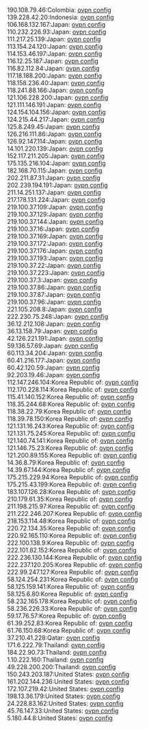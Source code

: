 190.108.79.46:Colombia: [ovpn config](vpn/190_108_79_46.ovpn)  
139.228.42.20:Indonesia: [ovpn config](vpn/139_228_42_20.ovpn)  
106.168.132.167:Japan: [ovpn config](vpn/106_168_132_167.ovpn)  
110.232.226.93:Japan: [ovpn config](vpn/110_232_226_93.ovpn)  
111.217.25.139:Japan: [ovpn config](vpn/111_217_25_139.ovpn)  
113.154.24.120:Japan: [ovpn config](vpn/113_154_24_120.ovpn)  
114.153.46.197:Japan: [ovpn config](vpn/114_153_46_197.ovpn)  
116.12.25.187:Japan: [ovpn config](vpn/116_12_25_187.ovpn)  
116.82.112.84:Japan: [ovpn config](vpn/116_82_112_84.ovpn)  
117.18.188.200:Japan: [ovpn config](vpn/117_18_188_200.ovpn)  
118.158.236.40:Japan: [ovpn config](vpn/118_158_236_40.ovpn)  
118.241.88.166:Japan: [ovpn config](vpn/118_241_88_166.ovpn)  
121.106.228.200:Japan: [ovpn config](vpn/121_106_228_200.ovpn)  
121.111.146.191:Japan: [ovpn config](vpn/121_111_146_191.ovpn)  
124.154.104.156:Japan: [ovpn config](vpn/124_154_104_156.ovpn)  
124.215.44.217:Japan: [ovpn config](vpn/124_215_44_217.ovpn)  
125.8.249.45:Japan: [ovpn config](vpn/125_8_249_45.ovpn)  
126.216.111.86:Japan: [ovpn config](vpn/126_216_111_86.ovpn)  
126.92.147.114:Japan: [ovpn config](vpn/126_92_147_114.ovpn)  
14.101.220.139:Japan: [ovpn config](vpn/14_101_220_139.ovpn)  
152.117.211.205:Japan: [ovpn config](vpn/152_117_211_205.ovpn)  
175.135.216.104:Japan: [ovpn config](vpn/175_135_216_104.ovpn)  
182.168.70.115:Japan: [ovpn config](vpn/182_168_70_115.ovpn)  
202.211.87.31:Japan: [ovpn config](vpn/202_211_87_31.ovpn)  
202.239.194.191:Japan: [ovpn config](vpn/202_239_194_191.ovpn)  
211.14.251.137:Japan: [ovpn config](vpn/211_14_251_137.ovpn)  
217.178.131.224:Japan: [ovpn config](vpn/217_178_131_224.ovpn)  
219.100.37.109:Japan: [ovpn config](vpn/219_100_37_109.ovpn)  
219.100.37.129:Japan: [ovpn config](vpn/219_100_37_129.ovpn)  
219.100.37.144:Japan: [ovpn config](vpn/219_100_37_144.ovpn)  
219.100.37.16:Japan: [ovpn config](vpn/219_100_37_16.ovpn)  
219.100.37.169:Japan: [ovpn config](vpn/219_100_37_169.ovpn)  
219.100.37.172:Japan: [ovpn config](vpn/219_100_37_172.ovpn)  
219.100.37.176:Japan: [ovpn config](vpn/219_100_37_176.ovpn)  
219.100.37.193:Japan: [ovpn config](vpn/219_100_37_193.ovpn)  
219.100.37.22:Japan: [ovpn config](vpn/219_100_37_22.ovpn)  
219.100.37.223:Japan: [ovpn config](vpn/219_100_37_223.ovpn)  
219.100.37.3:Japan: [ovpn config](vpn/219_100_37_3.ovpn)  
219.100.37.86:Japan: [ovpn config](vpn/219_100_37_86.ovpn)  
219.100.37.87:Japan: [ovpn config](vpn/219_100_37_87.ovpn)  
219.100.37.96:Japan: [ovpn config](vpn/219_100_37_96.ovpn)  
221.105.208.8:Japan: [ovpn config](vpn/221_105_208_8.ovpn)  
222.230.75.248:Japan: [ovpn config](vpn/222_230_75_248.ovpn)  
36.12.212.108:Japan: [ovpn config](vpn/36_12_212_108.ovpn)  
36.13.158.79:Japan: [ovpn config](vpn/36_13_158_79.ovpn)  
42.126.221.191:Japan: [ovpn config](vpn/42_126_221_191.ovpn)  
59.136.57.69:Japan: [ovpn config](vpn/59_136_57_69.ovpn)  
60.113.34.204:Japan: [ovpn config](vpn/60_113_34_204.ovpn)  
60.41.216.177:Japan: [ovpn config](vpn/60_41_216_177.ovpn)  
60.42.120.59:Japan: [ovpn config](vpn/60_42_120_59.ovpn)  
92.203.19.46:Japan: [ovpn config](vpn/92_203_19_46.ovpn)  
112.147.246.104:Korea Republic of: [ovpn config](vpn/112_147_246_104.ovpn)  
112.170.228.114:Korea Republic of: [ovpn config](vpn/112_170_228_114.ovpn)  
115.41.140.152:Korea Republic of: [ovpn config](vpn/115_41_140_152.ovpn)  
118.35.244.68:Korea Republic of: [ovpn config](vpn/118_35_244_68.ovpn)  
118.38.22.79:Korea Republic of: [ovpn config](vpn/118_38_22_79.ovpn)  
118.39.78.150:Korea Republic of: [ovpn config](vpn/118_39_78_150.ovpn)  
121.131.16.243:Korea Republic of: [ovpn config](vpn/121_131_16_243.ovpn)  
121.131.75.245:Korea Republic of: [ovpn config](vpn/121_131_75_245.ovpn)  
121.140.74.141:Korea Republic of: [ovpn config](vpn/121_140_74_141.ovpn)  
121.146.75.23:Korea Republic of: [ovpn config](vpn/121_146_75_23.ovpn)  
121.200.89.155:Korea Republic of: [ovpn config](vpn/121_200_89_155.ovpn)  
14.36.8.79:Korea Republic of: [ovpn config](vpn/14_36_8_79.ovpn)  
14.39.67.144:Korea Republic of: [ovpn config](vpn/14_39_67_144.ovpn)  
175.215.229.94:Korea Republic of: [ovpn config](vpn/175_215_229_94.ovpn)  
175.215.43.199:Korea Republic of: [ovpn config](vpn/175_215_43_199.ovpn)  
183.107.126.28:Korea Republic of: [ovpn config](vpn/183_107_126_28.ovpn)  
210.179.61.35:Korea Republic of: [ovpn config](vpn/210_179_61_35.ovpn)  
211.198.215.97:Korea Republic of: [ovpn config](vpn/211_198_215_97.ovpn)  
211.222.246.207:Korea Republic of: [ovpn config](vpn/211_222_246_207.ovpn)  
218.153.114.48:Korea Republic of: [ovpn config](vpn/218_153_114_48.ovpn)  
220.72.134.35:Korea Republic of: [ovpn config](vpn/220_72_134_35.ovpn)  
220.92.165.110:Korea Republic of: [ovpn config](vpn/220_92_165_110.ovpn)  
222.100.138.9:Korea Republic of: [ovpn config](vpn/222_100_138_9.ovpn)  
222.101.82.152:Korea Republic of: [ovpn config](vpn/222_101_82_152.ovpn)  
222.236.130.144:Korea Republic of: [ovpn config](vpn/222_236_130_144.ovpn)  
222.237.120.205:Korea Republic of: [ovpn config](vpn/222_237_120_205.ovpn)  
222.99.247.127:Korea Republic of: [ovpn config](vpn/222_99_247_127.ovpn)  
58.124.254.231:Korea Republic of: [ovpn config](vpn/58_124_254_231.ovpn)  
58.125.159.141:Korea Republic of: [ovpn config](vpn/58_125_159_141.ovpn)  
58.125.6.80:Korea Republic of: [ovpn config](vpn/58_125_6_80.ovpn)  
58.232.165.178:Korea Republic of: [ovpn config](vpn/58_232_165_178.ovpn)  
58.236.226.33:Korea Republic of: [ovpn config](vpn/58_236_226_33.ovpn)  
59.17.76.57:Korea Republic of: [ovpn config](vpn/59_17_76_57.ovpn)  
61.39.252.83:Korea Republic of: [ovpn config](vpn/61_39_252_83.ovpn)  
61.76.150.68:Korea Republic of: [ovpn config](vpn/61_76_150_68.ovpn)  
37.210.41.228:Qatar: [ovpn config](vpn/37_210_41_228.ovpn)  
171.6.222.79:Thailand: [ovpn config](vpn/171_6_222_79.ovpn)  
184.22.90.73:Thailand: [ovpn config](vpn/184_22_90_73.ovpn)  
1.10.222.160:Thailand: [ovpn config](vpn/1_10_222_160.ovpn)  
49.228.200.200:Thailand: [ovpn config](vpn/49_228_200_200.ovpn)  
150.243.203.187:United States: [ovpn config](vpn/150_243_203_187.ovpn)  
161.202.144.236:United States: [ovpn config](vpn/161_202_144_236.ovpn)  
172.107.219.42:United States: [ovpn config](vpn/172_107_219_42.ovpn)  
198.13.36.179:United States: [ovpn config](vpn/198_13_36_179.ovpn)  
24.228.83.162:United States: [ovpn config](vpn/24_228_83_162.ovpn)  
45.76.147.33:United States: [ovpn config](vpn/45_76_147_33.ovpn)  
5.180.44.8:United States: [ovpn config](vpn/5_180_44_8.ovpn)  
